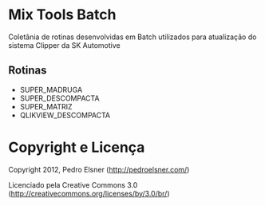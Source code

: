 # Mix Tools Batch

Coletânia de rotinas desenvolvidas em Batch utilizados para atualização do sistema Clipper da SK Automotive

## Rotinas

* SUPER_MADRUGA
* SUPER_DESCOMPACTA
* SUPER_MATRIZ
* QLIKVIEW_DESCOMPACTA

# Copyright e Licença

Copyright 2012, Pedro Elsner (http://pedroelsner.com/)

Licenciado pela Creative Commons 3.0 (http://creativecommons.org/licenses/by/3.0/br/)
